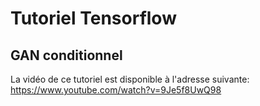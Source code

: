 # Tutoriel Tensorflow
## GAN conditionnel

La vidéo de ce tutoriel est disponible à l'adresse suivante: https://www.youtube.com/watch?v=9Je5f8UwQ98

